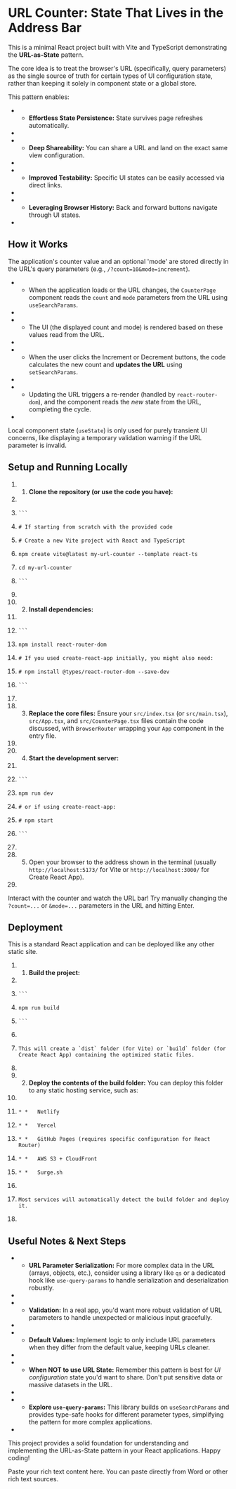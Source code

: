 # URL Counter: State That Lives in the Address Bar

This is a minimal React project built with Vite and TypeScript demonstrating the **URL-as-State** pattern.

The core idea is to treat the browser's URL (specifically, query parameters) as the single source of truth for certain types of UI configuration state, rather than keeping it solely in component state or a global store.

This pattern enables:

* *   **Effortless State Persistence:** State survives page refreshes automatically.
*     
* *   **Deep Shareability:** You can share a URL and land on the exact same view configuration.
*     
* *   **Improved Testability:** Specific UI states can be easily accessed via direct links.
*     
* *   **Leveraging Browser History:** Back and forward buttons navigate through UI states.
*     

## How it Works

The application's counter value and an optional 'mode' are stored directly in the URL's query parameters (e.g., `/?count=10&mode=increment`).

* *   When the application loads or the URL changes, the `CounterPage` component reads the `count` and `mode` parameters from the URL using `useSearchParams`.
*     
* *   The UI (the displayed count and mode) is rendered based on these values read from the URL.
*     
* *   When the user clicks the Increment or Decrement buttons, the code calculates the new count and **updates the URL** using `setSearchParams`.
*     
* *   Updating the URL triggers a re-render (handled by `react-router-dom`), and the component reads the _new_ state from the URL, completing the cycle.
*     

Local component state (`useState`) is only used for purely transient UI concerns, like displaying a temporary validation warning if the URL parameter is invalid.

## Setup and Running Locally

1. 1.  **Clone the repository (or use the code you have):**
1.     
1.     ```
1.     # If starting from scratch with the provided code
1.     # Create a new Vite project with React and TypeScript
1.     npm create vite@latest my-url-counter --template react-ts
1.     cd my-url-counter
1.     ```
1.     
1. 2.  **Install dependencies:**
1.     
1.     ```
1.     npm install react-router-dom
1.     # If you used create-react-app initially, you might also need:
1.     # npm install @types/react-router-dom --save-dev
1.     ```
1.     
1. 3.  **Replace the core files:** Ensure your `src/index.tsx` (or `src/main.tsx`), `src/App.tsx`, and `src/CounterPage.tsx` files contain the code discussed, with `BrowserRouter` wrapping your `App` component in the entry file.
1.     
1. 4.  **Start the development server:**
1.     
1.     ```
1.     npm run dev
1.     # or if using create-react-app:
1.     # npm start
1.     ```
1.     
1. 5.  Open your browser to the address shown in the terminal (usually `http://localhost:5173/` for Vite or `http://localhost:3000/` for Create React App).
1.     

Interact with the counter and watch the URL bar! Try manually changing the `?count=...` or `&mode=...` parameters in the URL and hitting Enter.

## Deployment

This is a standard React application and can be deployed like any other static site.

1. 1.  **Build the project:**
1.     
1.     ```
1.     npm run build
1.     ```
1.     
1.     This will create a `dist` folder (for Vite) or `build` folder (for Create React App) containing the optimized static files.
1.     
1. 2.  **Deploy the contents of the build folder:** You can deploy this folder to any static hosting service, such as:
1.     
1.     * *   Netlify   
1.     * *   Vercel
1.     * *   GitHub Pages (requires specific configuration for React Router)
1.     * *   AWS S3 + CloudFront
1.     * *   Surge.sh
1.     
1.     Most services will automatically detect the build folder and deploy it.
1.     

## Useful Notes & Next Steps

* *   **URL Parameter Serialization:** For more complex data in the URL (arrays, objects, etc.), consider using a library like `qs` or a dedicated hook like `use-query-params` to handle serialization and deserialization robustly.
*     
* *   **Validation:** In a real app, you'd want more robust validation of URL parameters to handle unexpected or malicious input gracefully.
*     
* *   **Default Values:** Implement logic to only include URL parameters when they differ from the default value, keeping URLs cleaner.
*     
* *   **When NOT to use URL State:** Remember this pattern is best for _UI configuration_ state you'd want to share. Don't put sensitive data or massive datasets in the URL.
*     
* *   **Explore `use-query-params`:** This library builds on `useSearchParams` and provides type-safe hooks for different parameter types, simplifying the pattern for more complex applications.
*     

This project provides a solid foundation for understanding and implementing the URL-as-State pattern in your React applications. Happy coding!

Paste your rich text content here. You can paste directly from Word or other rich text sources.
